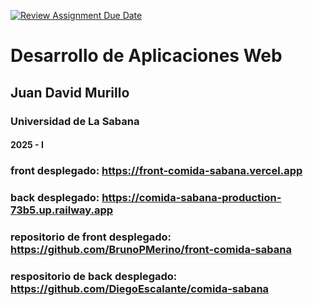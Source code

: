 [![Review Assignment Due Date](https://classroom.github.com/assets/deadline-readme-button-22041afd0340ce965d47ae6ef1cefeee28c7c493a6346c4f15d667ab976d596c.svg)](https://classroom.github.com/a/rwvtBPU9)
# Desarrollo de Aplicaciones Web
## Juan David Murillo
### Universidad de La Sabana
#### 2025 - I
### front desplegado: https://front-comida-sabana.vercel.app
### back desplegado: https://comida-sabana-production-73b5.up.railway.app
### repositorio de front desplegado: https://github.com/BrunoPMerino/front-comida-sabana
### respositorio de back desplegado: https://github.com/DiegoEscalante/comida-sabana
